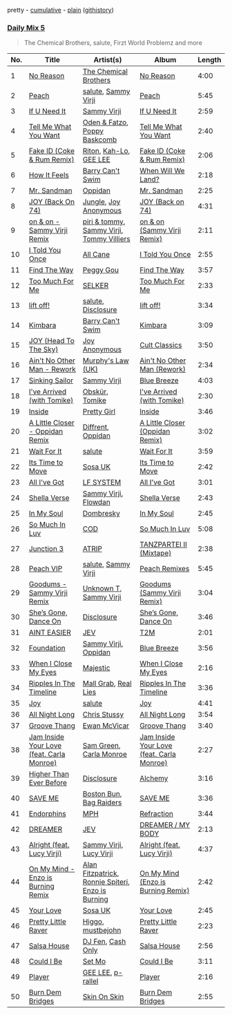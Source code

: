 pretty - [cumulative](/playlists/cumulative/Daily%20Mix%205.md) - [plain](/playlists/plain/37i9dQZF1E36TO0q54WsJv) ([githistory](https://github.githistory.xyz/vitokorn/spotify-playlist-archive/blob/master/playlists/plain/37i9dQZF1E36TO0q54WsJv))
### [Daily Mix 5](https://open.spotify.com/playlist/37i9dQZF1E36TO0q54WsJv)

> The Chemical Brothers, salute, Firzt World Problemz and more

| No. | Title | Artist(s) | Album | Length |
|---|---|---|---|---|
| 1 | [No Reason](https://open.spotify.com/track/70JiPk5FBlc6eymIcHPCxU) | [The Chemical Brothers](https://open.spotify.com/artist/1GhPHrq36VKCY3ucVaZCfo) | [No Reason](https://open.spotify.com/album/0noR7T69B8RDZ71B5VIIrt) | 4:00 |
| 2 | [Peach](https://open.spotify.com/track/5cGZN0P1QnSfhCFBCHtp2N) | [salute](https://open.spotify.com/artist/1np8xozf7ATJZDi9JX8Dx5), [Sammy Virji](https://open.spotify.com/artist/1GuqTQbuixFHD6eBkFwVcb) | [Peach](https://open.spotify.com/album/1NR1qk73skJHCcxkXUTRCh) | 5:45 |
| 3 | [If U Need It](https://open.spotify.com/track/5CaUUACiQFEf4zR5WoeIrp) | [Sammy Virji](https://open.spotify.com/artist/1GuqTQbuixFHD6eBkFwVcb) | [If U Need It](https://open.spotify.com/album/628CN0UzuPsstc678cQ5Sn) | 2:59 |
| 4 | [Tell Me What You Want](https://open.spotify.com/track/6MRUQNjaUud1TiFBRV8HNq) | [Oden & Fatzo](https://open.spotify.com/artist/2YEnrpAWWaNRFumgde1lLH), [Poppy Baskcomb](https://open.spotify.com/artist/4STmXOXUF3UieHU46NWLVt) | [Tell Me What You Want](https://open.spotify.com/album/4rd5c66hQdMosQrB7O7zHi) | 2:40 |
| 5 | [Fake ID (Coke & Rum Remix)](https://open.spotify.com/track/2VuzBUB5V9AlpniCUhaszP) | [Riton](https://open.spotify.com/artist/7i9j813KFoSBMldGqlh2Z1), [Kah-Lo](https://open.spotify.com/artist/59iOp415oyqGlBHyAhu4z3), [GEE LEE](https://open.spotify.com/artist/77uLXqHKG5n6UYMUr0b0e5) | [Fake ID (Coke & Rum Remix)](https://open.spotify.com/album/33UfArB1wqUntTPUbsFmUD) | 2:06 |
| 6 | [How It Feels](https://open.spotify.com/track/3NZz7DWeVQesSOn6mO39F7) | [Barry Can't Swim](https://open.spotify.com/artist/0vTVU0KH0CVzijsoKGsTPl) | [When Will We Land?](https://open.spotify.com/album/5LASDBDtLLEt3QqVtgOoaM) | 2:18 |
| 7 | [Mr. Sandman](https://open.spotify.com/track/1Y2eoRAhwsjCKcdNnrZOzV) | [Oppidan](https://open.spotify.com/artist/338p7qzZTDJSHJzSjIZMFK) | [Mr. Sandman](https://open.spotify.com/album/5DGMidRNgao4B4iJNW6gAb) | 2:25 |
| 8 | [JOY (Back On 74)](https://open.spotify.com/track/0K2PQziTagDXHiCFPqoE82) | [Jungle](https://open.spotify.com/artist/59oA5WbbQvomJz2BuRG071), [Joy Anonymous](https://open.spotify.com/artist/3pK4EcflBpG1Kpmjk5LK2R) | [JOY (Back on 74)](https://open.spotify.com/album/4HYWB8dT9bJHIZnVLU2D6z) | 4:31 |
| 9 | [on & on - Sammy Virji Remix](https://open.spotify.com/track/6w7eHZFNdOpg2teEBCqjy2) | [piri & tommy](https://open.spotify.com/artist/2U6J9Q89i1TNhesKreFD65), [Sammy Virji](https://open.spotify.com/artist/1GuqTQbuixFHD6eBkFwVcb), [Tommy Villiers](https://open.spotify.com/artist/4M4KGWKy7pSQ5HaJNCutBN) | [on & on (Sammy Virji Remix)](https://open.spotify.com/album/1D9kwF1HPB6hMu8SXwbZgU) | 2:11 |
| 10 | [I Told You Once](https://open.spotify.com/track/3UYsJbgJ6EelhHwL00zmwr) | [All Cane](https://open.spotify.com/artist/2UpaFH42coV1qhfMKaDiL9) | [I Told You Once](https://open.spotify.com/album/53FVz5m9Xyun8xLEb38lfw) | 2:55 |
| 11 | [Find The Way](https://open.spotify.com/track/0f7ROOquhmSpNgbBeWh0hn) | [Peggy Gou](https://open.spotify.com/artist/2mLA48B366zkELXYx7hcDN) | [Find The Way](https://open.spotify.com/album/11pq24uahxvbUMhXhmRdcN) | 3:57 |
| 12 | [Too Much For Me](https://open.spotify.com/track/2MymczAULhpJYbgyXwwiyw) | [SELKER](https://open.spotify.com/artist/0M3TVoyStJUAaQummRKq3N) | [Too Much For Me](https://open.spotify.com/album/02xjHCjDoUn5ptkwTJ7Dng) | 2:33 |
| 13 | [lift off!](https://open.spotify.com/track/1lsuQNbQXg0smdcAaRpmja) | [salute](https://open.spotify.com/artist/1np8xozf7ATJZDi9JX8Dx5), [Disclosure](https://open.spotify.com/artist/6nS5roXSAGhTGr34W6n7Et) | [lift off!](https://open.spotify.com/album/5PCGG2ken65WpPN06uqa08) | 3:34 |
| 14 | [Kimbara](https://open.spotify.com/track/3iHrGCUXfZ4BoOy615Ydbk) | [Barry Can't Swim](https://open.spotify.com/artist/0vTVU0KH0CVzijsoKGsTPl) | [Kimbara](https://open.spotify.com/album/2lrh7eGF5BhF70i5VPJ3Nu) | 3:09 |
| 15 | [JOY (Head To The Sky)](https://open.spotify.com/track/15TW1JIkdDOlCAlQCJz5DU) | [Joy Anonymous](https://open.spotify.com/artist/3pK4EcflBpG1Kpmjk5LK2R) | [Cult Classics](https://open.spotify.com/album/3mnKHGcVhqsdZP1IeyLbS6) | 3:50 |
| 16 | [Ain't No Other Man - Rework](https://open.spotify.com/track/2arAYoniFUo3ojtcDEIhdl) | [Murphy's Law (UK)](https://open.spotify.com/artist/1q85MRE0aEF6NfZQdlMrl1) | [Ain't No Other Man (Rework)](https://open.spotify.com/album/6iHOTd9FBBOLSDfJp8mFFq) | 2:34 |
| 17 | [Sinking Sailor](https://open.spotify.com/track/3SqFhJ4LlJCxic3BCrXegz) | [Sammy Virji](https://open.spotify.com/artist/1GuqTQbuixFHD6eBkFwVcb) | [Blue Breeze](https://open.spotify.com/album/6V0vITSPGYans9CoyHkkVi) | 4:03 |
| 18 | [I've Arrived (with Tomike)](https://open.spotify.com/track/2EPbupudXMt2oYC3iyl31o) | [Obskür](https://open.spotify.com/artist/29MTNlaVntQaQiDyj8KGwx), [Tomike](https://open.spotify.com/artist/1kETB3sIaKJ2uuC9xb6eCI) | [I've Arrived (with Tomike)](https://open.spotify.com/album/2W1UzcHNaKiSHpbAgMnWZM) | 2:30 |
| 19 | [Inside](https://open.spotify.com/track/5DKvLR4yZ3YGmHacJinskC) | [Pretty Girl](https://open.spotify.com/artist/6KkltYAOOGsCaW7dO9jF98) | [Inside](https://open.spotify.com/album/3YuASjHrUIKD6mkV3Fg3RN) | 3:46 |
| 20 | [A Little Closer - Oppidan Remix](https://open.spotify.com/track/2B700PMxvSrrzlSTURPzag) | [Diffrent](https://open.spotify.com/artist/7mycnkT3eOskxxGbN9skkV), [Oppidan](https://open.spotify.com/artist/338p7qzZTDJSHJzSjIZMFK) | [A Little Closer (Oppidan Remix)](https://open.spotify.com/album/39uwE626Jtfpte7ss1nk7o) | 3:02 |
| 21 | [Wait For It](https://open.spotify.com/track/6YjVrP2g7gJYh3aXkgnspC) | [salute](https://open.spotify.com/artist/1np8xozf7ATJZDi9JX8Dx5) | [Wait For It](https://open.spotify.com/album/5OeFKQvrsk29Fpt0mYwgRh) | 3:59 |
| 22 | [Its Time to Move](https://open.spotify.com/track/5LZNaPmgnxH2YHwmU9G0GL) | [Sosa UK](https://open.spotify.com/artist/3JlN0MeWVJq0vjvsvWCRZ5) | [Its Time to Move](https://open.spotify.com/album/6G4C4RQkB3CbLOoaYSM6ya) | 2:42 |
| 23 | [All I've Got](https://open.spotify.com/track/3sz9aYLzEjrN9B4d4m1EwL) | [LF SYSTEM](https://open.spotify.com/artist/0HxX6imltnNXJyQhu4nsiO) | [All I've Got](https://open.spotify.com/album/3YHpgtyPexAIoTk7znG9aW) | 3:01 |
| 24 | [Shella Verse](https://open.spotify.com/track/2aoWvGMW6W40WelevwsOUx) | [Sammy Virji](https://open.spotify.com/artist/1GuqTQbuixFHD6eBkFwVcb), [Flowdan](https://open.spotify.com/artist/07CimrZi5vs9iEao47TNQ4) | [Shella Verse](https://open.spotify.com/album/4BitmFpa4h4GaGNvtnsQw3) | 2:43 |
| 25 | [In My Soul](https://open.spotify.com/track/0DkWdu3IQVFzNxVqLC6iKC) | [Dombresky](https://open.spotify.com/artist/2GVtgxcx7jg5xVCZsIHSGN) | [In My Soul](https://open.spotify.com/album/1eDkTJGusL0TYZEzxH4vbb) | 2:45 |
| 26 | [So Much In Luv](https://open.spotify.com/track/0S3KYlFYsYC81BbzaOSGNR) | [COD](https://open.spotify.com/artist/6zxYW5BOzUs0JSq1rlo2dw) | [So Much In Luv](https://open.spotify.com/album/1wWh49SbjdnLrAsVDa4uPu) | 5:08 |
| 27 | [Junction 3](https://open.spotify.com/track/1DocTJ9gQOX7iDVZMgrLpJ) | [ATRIP](https://open.spotify.com/artist/4fu0Er7pG6kZZa7Awf3NMI) | [TANZPARTEI II (Mixtape)](https://open.spotify.com/album/6lvniwPO6u3mkNTN3tSQcR) | 2:38 |
| 28 | [Peach VIP](https://open.spotify.com/track/35P8wQxbmltmHvawUxk6Uu) | [salute](https://open.spotify.com/artist/1np8xozf7ATJZDi9JX8Dx5), [Sammy Virji](https://open.spotify.com/artist/1GuqTQbuixFHD6eBkFwVcb) | [Peach Remixes](https://open.spotify.com/album/4bOaqD7xJbdO1QOSjszZ1g) | 5:45 |
| 29 | [Goodums - Sammy Virji Remix](https://open.spotify.com/track/0SLedTMdKihqLsR6CGPAfD) | [Unknown T](https://open.spotify.com/artist/3iAhNz3e31lBuXYOsqGsf3), [Sammy Virji](https://open.spotify.com/artist/1GuqTQbuixFHD6eBkFwVcb) | [Goodums (Sammy Virji Remix)](https://open.spotify.com/album/2EpS6fVyBu0gxLlOYdytSN) | 3:04 |
| 30 | [She’s Gone, Dance On](https://open.spotify.com/track/29I9dv9Nq704w0Oc5yFGsR) | [Disclosure](https://open.spotify.com/artist/6nS5roXSAGhTGr34W6n7Et) | [She’s Gone, Dance On](https://open.spotify.com/album/4klc9KJJVpA7fwJJT1duGq) | 3:46 |
| 31 | [AINT EASIER](https://open.spotify.com/track/1cc8vREAjTH1FhvLxfHEHe) | [JEV](https://open.spotify.com/artist/6StZbL9v3UpuaMwIoq8fyW) | [T2M](https://open.spotify.com/album/7oohFOEfrZ6ZHcZO3pS988) | 2:01 |
| 32 | [Foundation](https://open.spotify.com/track/5RWVwqbnqaddD5832YgTtr) | [Sammy Virji](https://open.spotify.com/artist/1GuqTQbuixFHD6eBkFwVcb), [Oppidan](https://open.spotify.com/artist/338p7qzZTDJSHJzSjIZMFK) | [Blue Breeze](https://open.spotify.com/album/6V0vITSPGYans9CoyHkkVi) | 3:56 |
| 33 | [When I Close My Eyes](https://open.spotify.com/track/3KrpHx7OQimSAaFwvAKx8R) | [Majestic](https://open.spotify.com/artist/6QMABvTzixnxzsLYyhqRxI) | [When I Close My Eyes](https://open.spotify.com/album/3GuGgqIhptQEHVVFAzqSb9) | 2:16 |
| 34 | [Ripples In The Timeline](https://open.spotify.com/track/2rgtbtPeODayxJBwMo5glI) | [Mall Grab](https://open.spotify.com/artist/7yF6JnFPDzgml2Ytkyl5D7), [Real Lies](https://open.spotify.com/artist/1jucBaHU995Lf7ViACscFu) | [Ripples In The Timeline](https://open.spotify.com/album/5rTRTf5rMAJSftfOQQD0FB) | 3:36 |
| 35 | [Joy](https://open.spotify.com/track/17E3lZxFJnO49Gb0tdgVn0) | [salute](https://open.spotify.com/artist/1np8xozf7ATJZDi9JX8Dx5) | [Joy](https://open.spotify.com/album/76GgZZUHQu2VQRLMXEIQcL) | 4:41 |
| 36 | [All Night Long](https://open.spotify.com/track/7b4twDZXjQf8gyQGSvySZd) | [Chris Stussy](https://open.spotify.com/artist/3BxjasMelf9pKaE4f7Y0So) | [All Night Long](https://open.spotify.com/album/6v4ZkEMI1Q20fX4Yrg7d2v) | 3:54 |
| 37 | [Groove Thang](https://open.spotify.com/track/6pyjUNNPUAHqRkvD0ZEDFz) | [Ewan McVicar](https://open.spotify.com/artist/4d2NUjh9ZrzG1ZZdhpSDKH) | [Groove Thang](https://open.spotify.com/album/1PPPSHY19tixIaMCbDJihZ) | 3:40 |
| 38 | [Jam Inside Your Love (feat. Carla Monroe)](https://open.spotify.com/track/1xFrwpp4li4MFpMr9KpTEK) | [Sam Green](https://open.spotify.com/artist/4Dvxcj9zZyKbzuwRG4lzSR), [Carla Monroe](https://open.spotify.com/artist/4S9LNSZusH3XflT3g32bqB) | [Jam Inside Your Love (feat. Carla Monroe)](https://open.spotify.com/album/7CfLWKrEPYYsJ46kWTKtUA) | 2:27 |
| 39 | [Higher Than Ever Before](https://open.spotify.com/track/0H2idlyIDxyotmpAJ2NUeh) | [Disclosure](https://open.spotify.com/artist/6nS5roXSAGhTGr34W6n7Et) | [Alchemy](https://open.spotify.com/album/5RMkjbbZvLo9TNdpKrmP71) | 3:16 |
| 40 | [SAVE ME](https://open.spotify.com/track/0TsJzxDrjLNs6szBrho1dG) | [Boston Bun](https://open.spotify.com/artist/1Na1sVrGWKwAigaW7a6hi5), [Bag Raiders](https://open.spotify.com/artist/6fXEqmGQEt6ONuqVmwrN46) | [SAVE ME](https://open.spotify.com/album/4IHs5K9AlUPG2jNNlNR84l) | 3:36 |
| 41 | [Endorphins](https://open.spotify.com/track/2SbOCHgR5Vxg8NYvrdQ2Sk) | [MPH](https://open.spotify.com/artist/62SCu33InHVq97VaWw3eof) | [Refraction](https://open.spotify.com/album/2R2BtdlMg4A44CzaQdmFfa) | 3:44 |
| 42 | [DREAMER](https://open.spotify.com/track/7aGcgv4G1upG0XK6nHC5rF) | [JEV](https://open.spotify.com/artist/6StZbL9v3UpuaMwIoq8fyW) | [DREAMER / MY BODY](https://open.spotify.com/album/4T5287ugMNGz0F83VjcqSv) | 2:13 |
| 43 | [Alright (feat. Lucy Virji)](https://open.spotify.com/track/1FlZn4gmHOIriuqNxWIyOX) | [Sammy Virji](https://open.spotify.com/artist/1GuqTQbuixFHD6eBkFwVcb), [Lucy Virji](https://open.spotify.com/artist/21r2Bc1mCeYM6f8F5xzJ8E) | [Alright (feat. Lucy Virji)](https://open.spotify.com/album/0EkRVya5ip9pn0Vp6Tj4Au) | 4:37 |
| 44 | [On My Mind - Enzo is Burning Remix](https://open.spotify.com/track/6OYWH6FZgixV7e7VN14neq) | [Alan Fitzpatrick](https://open.spotify.com/artist/40JyDxGqtYSowWYT2jaive), [Ronnie Spiteri](https://open.spotify.com/artist/7tH1Y2LeCe2LUxvru8y7Df), [Enzo is Burning](https://open.spotify.com/artist/2KIWGryAlZJj1PwpdRTDCB) | [On My Mind (Enzo is Burning Remix)](https://open.spotify.com/album/1LDeKZgXNEW6gkUvLykMkN) | 2:42 |
| 45 | [Your Love](https://open.spotify.com/track/4xULQ1OH1Rm5EpMhuEWULl) | [Sosa UK](https://open.spotify.com/artist/3JlN0MeWVJq0vjvsvWCRZ5) | [Your Love](https://open.spotify.com/album/4G7AnMXZWjAHwPUjmRCWx6) | 2:45 |
| 46 | [Pretty Little Raver](https://open.spotify.com/track/4Ppdt9mETYFVcN1lQJHEJA) | [Higgo](https://open.spotify.com/artist/0f1qSxprIDtLaJfIaEJb64), [mustbejohn](https://open.spotify.com/artist/5hgZ7PGI0EM2UfiWAIKdFc) | [Pretty Little Raver](https://open.spotify.com/album/5EMbeN8ZYxnlEcTQiLveUk) | 2:23 |
| 47 | [Salsa House](https://open.spotify.com/track/7bC24lgrfVn5fM0LNUpOdQ) | [DJ Fen](https://open.spotify.com/artist/6Dwx2dmtclXabak07QsFF8), [Cash Only](https://open.spotify.com/artist/3YCvK0FOrGJifQmDc12PVE) | [Salsa House](https://open.spotify.com/album/5c9jC9uINDoZpYVD2haXux) | 2:56 |
| 48 | [Could I Be](https://open.spotify.com/track/3ecY0y8i4XOeuFglFZKmtE) | [Set Mo](https://open.spotify.com/artist/2rv8IrcIQiFKkdvQAgUTZj) | [Could I Be](https://open.spotify.com/album/5Hj5Y0cfgzouXuHUdMAtgU) | 3:11 |
| 49 | [Player](https://open.spotify.com/track/2FEXFQSB4PjMeEP9AmVd58) | [GEE LEE](https://open.spotify.com/artist/77uLXqHKG5n6UYMUr0b0e5), [p-rallel](https://open.spotify.com/artist/0YSI1Vwzd1u7wO7p3md4qD) | [Player](https://open.spotify.com/album/3QYw7yGmsz5wvBDIHg9BAO) | 2:16 |
| 50 | [Burn Dem Bridges](https://open.spotify.com/track/5r2620VyMS4JpB9UhmYjpG) | [Skin On Skin](https://open.spotify.com/artist/5mnxMXIM6BNhVVTXnBatKa) | [Burn Dem Bridges](https://open.spotify.com/album/3qvyf78FlQmFehv7JVMDK4) | 2:55 |